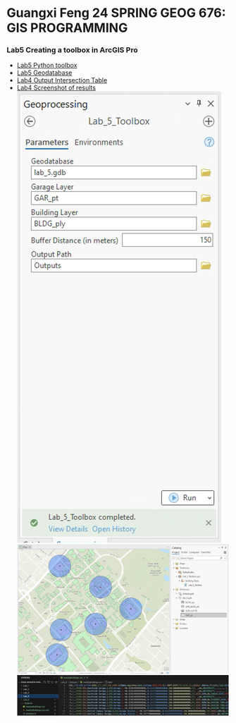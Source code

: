 # Guangxi Feng 24 SPRING GEOG 676: GIS PROGRAMMING
### Lab5  Creating a toolbox in ArcGIS Pro


- [Lab5 Python toolbox](Lab_5_Toolbox.pyt)
- [Lab5 Geodatabase](Workspace/lab_5.gdb/)
- [Lab4 Output Intersection Table](Outputs/nearbyBuildings.csv)
- [Lab4 Screenshot of results](Screenshot)
![](Screenshot/lab_5-1.PNG)
![](Screenshot/lab_5-2.PNG)
![](Screenshot/lab_5-3.PNG)